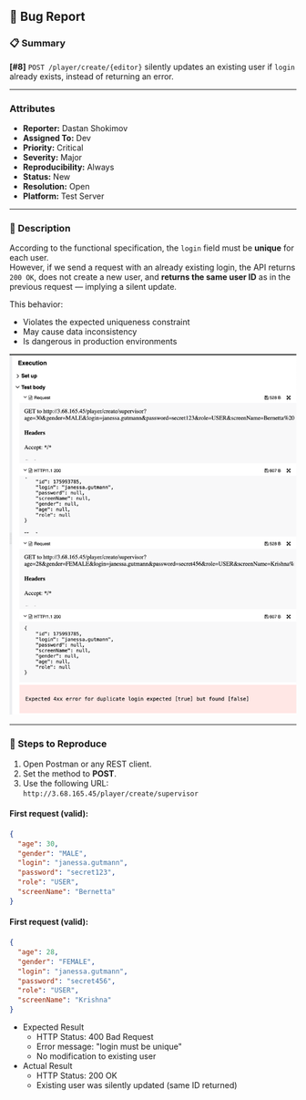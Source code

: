 ## 🐞 Bug Report

### 📋 Summary
**[#8]** `POST /player/create/{editor}` silently updates an existing user if `login` already exists, instead of returning an error.

---

### Attributes

- **Reporter:** Dastan Shokimov
- **Assigned To:** Dev
- **Priority:** Critical
- **Severity:** Major
- **Reproducibility:** Always
- **Status:** New
- **Resolution:** Open
- **Platform:** Test Server

---

### 🧪 Description
According to the functional specification, the `login` field must be **unique** for each user.  
However, if we send a request with an already existing login, the API returns `200 OK`, does not create a new user, and **returns the same user ID** as in the previous request — implying a silent update.

This behavior:
- Violates the expected uniqueness constraint
- May cause data inconsistency
- Is dangerous in production environments

![img_6.png](img_6.png)

---

### 🔁 Steps to Reproduce

1. Open Postman or any REST client.
2. Set the method to **POST**.
3. Use the following URL:  
   `http://3.68.165.45/player/create/supervisor`

#### First request (valid):
```json
{
  "age": 30,
  "gender": "MALE",
  "login": "janessa.gutmann",
  "password": "secret123",
  "role": "USER",
  "screenName": "Bernetta"
}
```
#### First request (valid):
```json
{
  "age": 28,
  "gender": "FEMALE",
  "login": "janessa.gutmann",
  "password": "secret456",
  "role": "USER",
  "screenName": "Krishna"
}
```
* Expected Result 
  * HTTP Status: 400 Bad Request 
  * Error message: "login must be unique"
  * No modification to existing user
* Actual Result 
  * HTTP Status: 200 OK 
  * Existing user was silently updated (same ID returned)